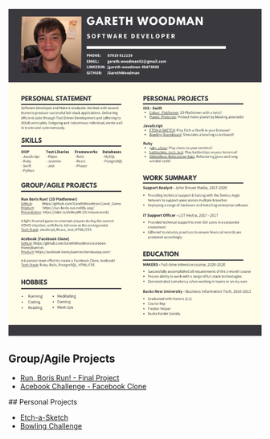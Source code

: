 ![](https://github.com/GarethWoodman/GitHub_CV/blob/master/gareth_woodman_cv.png)

## Group/Agile Projects
* [Run, Boris Run! - Final Project](https://github.com/edmond-b/Covid_Game)
* [Acebook Challenge - Facebook Clone](https://github.com/cmb84scd/acebook-HoneyBunnies)

## Personal Projects
* [Etch-a-Sketch](https://garethwoodman.github.io/ETCH-A-SKETCH/)
* [Bowling Challenge](https://garethwoodman.github.io/bowling-challenge/)

